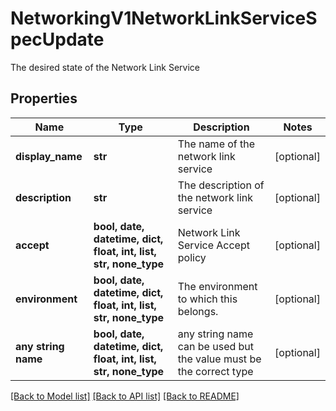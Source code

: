 # NetworkingV1NetworkLinkServiceSpecUpdate

The desired state of the Network Link Service

## Properties
Name | Type | Description | Notes
------------ | ------------- | ------------- | -------------
**display_name** | **str** | The name of the network link service | [optional] 
**description** | **str** | The description of the network link service | [optional] 
**accept** | **bool, date, datetime, dict, float, int, list, str, none_type** | Network Link Service Accept policy | [optional] 
**environment** | **bool, date, datetime, dict, float, int, list, str, none_type** | The environment to which this belongs. | [optional] 
**any string name** | **bool, date, datetime, dict, float, int, list, str, none_type** | any string name can be used but the value must be the correct type | [optional]

[[Back to Model list]](../README.md#documentation-for-models) [[Back to API list]](../README.md#documentation-for-api-endpoints) [[Back to README]](../README.md)


